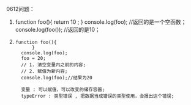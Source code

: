 0612问题：
1.    function foo(){
            return 10 ;
        }
        console.log(foo);
        //返回的是一个空函数；
        console.log(foo());
        //返回的是10；
2.     function foo(){
             }
         console.log(foo);
         foo = 20; 
         // 1. 清空变量内之前的内容;
         // 2. 赋值为新内容;
         console.log(foo);//结果为20 
      
         变量 : 可以赋值，可以改变的储存容器;
         typeError : 类型错误 , 把数据当成错误的类型使用，会报出这个错误;           

